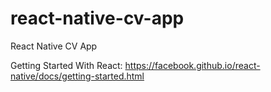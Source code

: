 # react-native-cv-app
React Native CV App

Getting Started With React:
https://facebook.github.io/react-native/docs/getting-started.html
